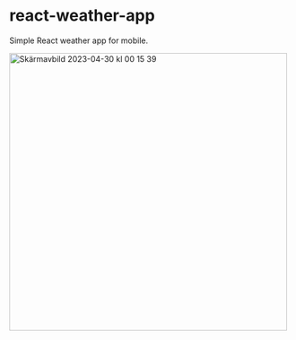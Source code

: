 # react-weather-app

Simple React weather app for mobile.

<img width="495" alt="Skärmavbild 2023-04-30 kl  00 15 39" src="https://user-images.githubusercontent.com/75568689/235326268-d6459885-70d6-482c-8736-3b20eed441d6.png">
